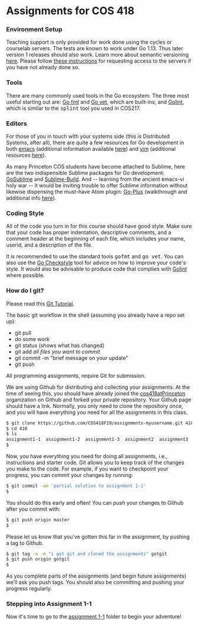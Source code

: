 # Assignments for COS 418

### Environment Setup

Teaching support is only provided for work done using the cycles or courselab servers. The tests are known to work under Go 1.13. Thus later version 1 releases should also work. Learn more about semantic versioning [here](https://semver.org/). Please follow <a href="setup.md">these instructions</a> for requesting access to the servers if you have not already done so.

### Tools
<p>
 There are many commonly used tools in the Go ecosystem. The three most useful starting out are:
 <a href="https://golang.org/cmd/gofmt/">Go fmt</a> and <a href="https://golang.org/cmd/vet/">Go vet</a>, which are built-ins, and <a href="https://github.com/golang/lint">Golint</a>, which is similar to the <tt>splint</tt> tool you used in COS217.
</p>

### Editors
<p>
 For those of you in touch with your systems side (this <em>is</em> Distributed Systems, after all), there are quite a few resources for Go development in both <a href="https://github.com/dominikh/go-mode.el">emacs</a> (additional information available <a href="http://dominik.honnef.co/posts/2013/03/emacs-go-1/">here</a>) and <a href="https://github.com/fatih/vim-go">vim</a> (additional resources <a href="http://farazdagi.com/blog/2015/vim-as-golang-ide/">here</a>).
</p>

<p>
 As many Princeton COS students have become attached to Sublime, here are the two indispensible Sublime packages for Go development: <a href="https://github.com/DisposaBoy/GoSublime">GoSublime</a> and <a href="https://github.com/golang/sublime-build">Sublime-Build</a>. And -- learning from the ancient emacs-vi holy war -- it would be inviting trouble to offer Sublime information without likewise dispensing the must-have Atom plugin: <a href="https://atom.io/packages/go-plus">Go-Plus</a> (walkthrough and additional info <a href="https://rominirani.com/setup-go-development-environment-with-atom-editor-a87a12366fcf#.v49dtbadi">here</a>).
</p>

### Coding Style

<p>All of the code you turn in for this course should have good style.
Make sure that your code has proper indentation, descriptive comments,
and a comment header at the beginning of each file, which includes
your name, userid, and a description of the file.</p>

<p>It is recommended to use the standard tools <tt>gofmt</tt> and <tt>go
vet</tt>. You can also use the <a
href="https://github.com/qiniu/checkstyle">Go Checkstyle</a> tool for
advice on how to improve your code's style. It would also be advisable to
produce code that complies with <a
href="https://github.com/golang/lint">Golint</a> where possible. </p>

<h3>How do I git?</h3>
<p>Please read this <a href="https://git-scm.com/docs/gittutorial">Git Tutorial</a>.</p>

<p>The basic git workflow in the shell (assuming you already have a repo set up):</br>
<ul>
<li>git pull</li>
<li>do some work</li>
<li>git status (shows what has changed)</li>
<li>git add <i>all files you want to commit</i></li>
<li>git commit -m "brief message on your update"</li>
<li>git push</li>
</ul>
</p>

<p> All programming assignments, require Git for submission. <p> We are using Github for distributing and collecting your assignments. At the time of seeing this, you should have already joined the <a href="https://github.com/orgs/cos418atPrinceton">cos418atPrinceton</a> organization on Github and forked your private repository. Your Github page should have a link. Normally, you only need to clone the repository once, and you will have everything you need for all the assignments in this class.

```bash
$ git clone https://github.com/COS418F19/assignments-myusername.git 418
$ cd 418
$ ls
assignment1-1  assignment1-2  assignment1-3  assignment2  assignment3  assignment4  assignment5  README.md  setup.md
$ 
```

Now, you have everything you need for doing all assignments, i.e., instructions and starter code. Git allows you to keep track of the changes you make to the code. For example, if you want to checkpoint your progress, you can <emph>commit</emph> your changes by running:

```bash
$ git commit -am 'partial solution to assignment 1-1'
$ 
```

You should do this early and often!  You can _push_ your changes to Github after you commit with:

```bash
$ git push origin master
$ 
```

Please let us know that you've gotten this far in the assignment, by pushing a tag to Github.

```bash
$ git tag -a -m "i got git and cloned the assignments" gotgit
$ git push origin gotgit
$
```

As you complete parts of the assignments (and begin future assignments) we'll ask you push tags. You should also be committing and pushing your progress regularly.

### Stepping into Assignment 1-1

Now it's time to go to the [assignment 1-1](assignment1-1) folder to begin your adventure!
